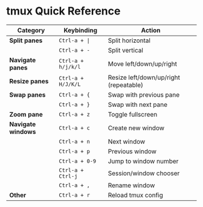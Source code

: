 # tmux Quick Reference

| Category | Keybinding | Action |
|----------|------------|--------|
| **Split panes** | `Ctrl-a + \|` | Split horizontal |
| | `Ctrl-a + -` | Split vertical |
| **Navigate panes** | `Ctrl-a + h/j/k/l` | Move left/down/up/right |
| **Resize panes** | `Ctrl-a + H/J/K/L` | Resize left/down/up/right (repeatable) |
| **Swap panes** | `Ctrl-a + {` | Swap with previous pane |
| | `Ctrl-a + }` | Swap with next pane |
| **Zoom pane** | `Ctrl-a + z` | Toggle fullscreen |
| **Navigate windows** | `Ctrl-a + c` | Create new window |
| | `Ctrl-a + n` | Next window |
| | `Ctrl-a + p` | Previous window |
| | `Ctrl-a + 0-9` | Jump to window number |
| | `Ctrl-a + Ctrl-j` | Session/window chooser |
| | `Ctrl-a + ,` | Rename window |
| **Other** | `Ctrl-a + r` | Reload tmux config |
